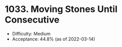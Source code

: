# 1033. Moving Stones Until Consecutive
- Difficulty: Medium
- Acceptance: 44.8% (as of 2022-03-14)
